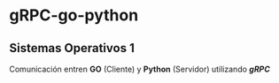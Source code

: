 # gRPC-go-python
## Sistemas Operativos 1
Comunicación entren **GO** (Cliente) y **Python** (Servidor) utilizando ***gRPC***